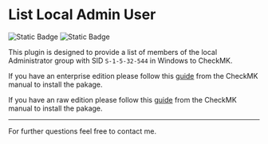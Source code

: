 # List Local Admin User

![Static Badge](https://img.shields.io/badge/CheckMK-Plugin-gree)
![Static Badge](https://img.shields.io/badge/Version-2.0.0-green)

This plugin is designed to provide a list of members of the local Administrator group with SID ```S-1-5-32-544``` in Windows to CheckMK.

If you have an enterprise edition please follow this [guide](https://docs.checkmk.com/latest/en/mkps.html#wato) from the CheckMK manual to install the pakage.

If you have an raw edition please follow this [guide](https://docs.checkmk.com/latest/en/mkps.html#commandline) from the CheckMK manual to install the pakage.

---
For further questions feel free to contact me.


